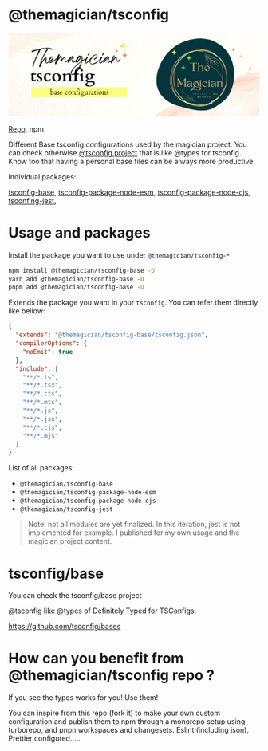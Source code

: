 # @themagician/tsconfig

![the magician tsconfig configurations banner](./imgs/theMagicianTsconfig_banner.png)

[Repo](https://github.com/TheMagicianDev/tsconfig), npm


Different Base tsconfig configurations used by the magician project. You can check otherwise [@tsconfig project](https://github.com/tsconfig/bases) that is like @types for tsconfig. Know too that having a personal base files can be always more productive.

Individual packages:

[tsconfig-base](), [tsconfig-package-node-esm](), [tsconfig-package-node-cjs](), [tsconfing-jest](),

# Usage and packages

Install the package you want to use under `@themagician/tsconfig-*`

```sh
npm install @themagician/tsconfig-base -D
yarn add @themagician/tsconfig-base -D
pnpm add @themagician/tsconfig-base -D
```

Extends the package you want in your `tsconfig`. You can refer them directly like bellow:

```json
{
  "extends": "@themagician/tsconfig-base/tsconfig.json",
  "compilerOptions": {
    "noEmit": true
  },
  "include": [
    "**/*.ts",
    "**/*.tsx",
    "**/*.cts",
    "**/*.mts",
    "**/*.js",
    "**/*.jsx",
    "**/*.cjs",
    "**/*.mjs"
  ]
}
```

List of all packages:

- `@themagician/tsconfig-base`
- `@themagician/tsconfig-package-node-esm`
- `@themagician/tsconfig-package-node-cjs`
- `@themagician/tsconfig-jest`

> Note: not all modules are yet finalized.
> In this iteration, jest is not implemented for example.
> I published for my own usage and the magician project content. 

# tsconfig/base

You can check the tsconfig/base project

@tsconfig like @types of Definitely Typed for TSConfigs.

https://github.com/tsconfig/bases


# How can you benefit from @themagician/tsconfig repo ?

If you see the types works for you! Use them!

You can inspire from this repo (fork it) to make your own custom configuration and publish them to npm through a monorepo setup using turborepo, and pnpn workspaces and changesets. Eslint (including json), Prettier configured. ...
